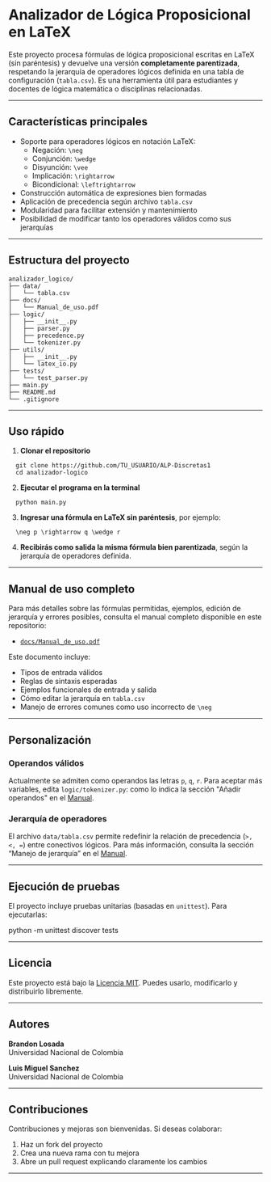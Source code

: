 # Analizador de Lógica Proposicional en LaTeX

Este proyecto procesa fórmulas de lógica proposicional escritas en LaTeX (sin paréntesis) y devuelve una versión **completamente parentizada**, respetando la jerarquía de operadores lógicos definida en una tabla de configuración (`tabla.csv`). Es una herramienta útil para estudiantes y docentes de lógica matemática o disciplinas relacionadas.

---

## Características principales

- Soporte para operadores lógicos en notación LaTeX:
  - Negación: `\neg`
  - Conjunción: `\wedge`
  - Disyunción: `\vee`
  - Implicación: `\rightarrow`
  - Bicondicional: `\leftrightarrow`
- Construcción automática de expresiones bien formadas
- Aplicación de precedencia según archivo `tabla.csv`
- Modularidad para facilitar extensión y mantenimiento
- Posibilidad de modificar tanto los operadores válidos como sus jerarquías

---

## Estructura del proyecto
```
analizador_logico/
├── data/
│   └── tabla.csv
├── docs/
│   └── Manual_de_uso.pdf
├── logic/
│   ├── __init__.py
│   ├── parser.py
│   ├── precedence.py
│   └── tokenizer.py
├── utils/
│   ├── __init__.py
│   └── latex_io.py
├── tests/
│   └── test_parser.py
├── main.py
├── README.md
└── .gitignore
```
---

## Uso rápido

1. **Clonar el repositorio**
```
  git clone https://github.com/TU_USUARIO/ALP-Discretas1
  cd analizador-logico
```
2. **Ejecutar el programa en la terminal**
```
  python main.py
```
3. **Ingresar una fórmula en LaTeX sin paréntesis**, por ejemplo:
```
  \neg p \rightarrow q \wedge r
```
4. **Recibirás como salida la misma fórmula bien parentizada**, según la jerarquía de operadores definida.

---

## Manual de uso completo

Para más detalles sobre las fórmulas permitidas, ejemplos, edición de jerarquía y errores posibles, consulta el manual completo disponible en este repositorio:

- [`docs/Manual_de_uso.pdf`](docs/Manual_de_uso.pdf)

Este documento incluye:

- Tipos de entrada válidos
- Reglas de sintaxis esperadas
- Ejemplos funcionales de entrada y salida
- Cómo editar la jerarquía en `tabla.csv`
- Manejo de errores comunes como uso incorrecto de `\neg`

---

## Personalización

### Operandos válidos

Actualmente se admiten como operandos las letras `p`, `q`, `r`. Para aceptar más variables, edita `logic/tokenizer.py`: como lo indica la sección "Añadir operandos" en el [Manual](docs/Manual_de_uso.pdf).



### Jerarquía de operadores

El archivo `data/tabla.csv` permite redefinir la relación de precedencia (`>, <, =`) entre conectivos lógicos. Para más información, consulta la sección “Manejo de jerarquía” en el [Manual](docs/Manual_de_uso.pdf).

---

## Ejecución de pruebas

El proyecto incluye pruebas unitarias (basadas en `unittest`). Para ejecutarlas:

python -m unittest discover tests

---

## Licencia

Este proyecto está bajo la [Licencia MIT](https://opensource.org/licenses/MIT). Puedes usarlo, modificarlo y distribuirlo libremente.

---

## Autores

**Brandon Losada**  
Universidad Nacional de Colombia

**Luis Miguel Sanchez**  
Universidad Nacional de Colombia

---

## Contribuciones

Contribuciones y mejoras son bienvenidas. Si deseas colaborar:

1. Haz un fork del proyecto
2. Crea una nueva rama con tu mejora
3. Abre un pull request explicando claramente los cambios

---
